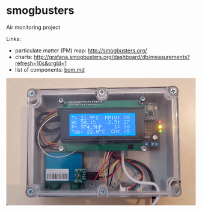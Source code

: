 # smogbusters
Air monitoring project

Links:
 - particulate matter (PM) map: http://smogbusters.org/
 - charts: http://grafana.smogbusters.org/dashboard/db/measurements?refresh=10s&orgId=1
 - list of components: [bom.md](./docs/bom.md)

![smogbusters-prototype](./docs/images/smogbuster-v2.0-800px.png)

